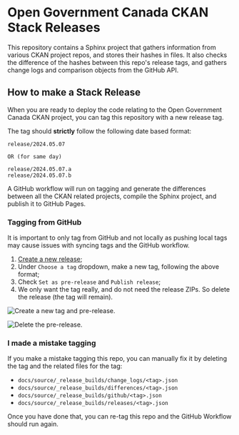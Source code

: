 # Open Government Canada CKAN Stack Releases

This repository contains a Sphinx project that gathers information from various CKAN project repos, and stores their hashes in files. It also checks the difference of the hashes between this repo's release tags, and gathers change logs and comparison objects from the GitHub API.

## How to make a Stack Release

When you are ready to deploy the code relating to the Open Government Canada CKAN project, you can tag this repository with a new release tag.

The tag should **strictly** follow the following date based format:

```
release/2024.05.07

OR (for same day)

release/2024.05.07.a
release/2024.05.07.b
```

A GitHub workflow will run on tagging and generate the differences between all the CKAN related projects, compile the Sphinx project, and publish it to GitHub Pages.

### Tagging from GitHub

It is important to only tag from GitHub and not locally as pushing local tags may cause issues with syncing tags and the GitHub workflow.

1. [Create a new release](https://github.com/open-data/ckan-stack-release-notes/releases/new);
2. Under `Choose a tag` dropdown, make a new tag, following the above format;
3. Check `Set as pre-release` and `Publish release`;
4. We only want the tag really, and do not need the release ZIPs. So delete the release (the tag will remain).

![Create a new tag and pre-release.](https://github.com/open-data/ckan-stack-release-notes/blob/main/.github/images/make-release.png?raw=true)

![Delete the pre-release.](https://github.com/open-data/ckan-stack-release-notes/blob/main/.github/images/delete-release.png?raw=true)

### I made a mistake tagging

If you make a mistake tagging this repo, you can manually fix it by deleting the tag and the related files for the tag:

* `docs/source/_release_builds/change_logs/<tag>.json`
* `docs/source/_release_builds/differences/<tag>.json`
* `docs/source/_release_builds/github/<tag>.json`
* `docs/source/_release_builds/releases/<tag>.json`

Once you have done that, you can re-tag this repo and the GitHub Workflow should run again.
